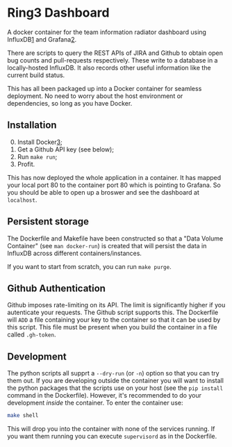 # Ring3 Dashboard

A docker container for the team information radiator dashboard using
InfluxDB[1] and Grafana[2].

There are scripts to query the REST APIs of JIRA and Github to obtain open bug
counts and pull-requests respectively. These write to a database in
a locally-hosted InfluxDB. It also records other useful information like the
current build status.

This has all been packaged up into a Docker container for seamless deployment.
No need to worry about the host environment or dependencies, so long as you
have Docker.

## Installation
0. Install Docker[3];
0. Get a Github API key (see below);
0. Run `make run`;
0. Profit.

This has now deployed the whole application in a container. It has mapped your
local port 80 to the container port 80 which is pointing to Grafana. So you
should be able to open up a broswer and see the dashboard at `localhost`.

## Persistent storage
The Dockerfile and Makefile have been constructed so that a "Data Volume
Container" (see `man docker-run`) is created that will persist the data in
InfluxDB across different containers/instances.

If you want to start from scratch, you can run `make purge`.

## Github Authentication
Github imposes rate-limiting on its API. The limit is significantly higher if
you autenticate your requests. The Github script supports this. The Dockerfile
will `ADD` a file containing your key to the container so that it can be used
by this script. This file must be present when you build the container in
a file called `.gh-token`.

## Development
The python scripts all supprt a `--dry-run` (or `-n`) option so that you can
try them out. If you are developing outside the container you will want to
install the python packages that the scripts use on your host (see the `pip
install` command in the Dockerfile). However, it's recommended to do your
development _inside_ the container. To enter the container use:

```sh
make shell
```

This will drop you into the container with none of the services running. If you
want them running you can execute `supervisord` as in the Dockerfile.

[1]: https://influxdb.com/download/index.html
[2]: http://grafana.org/download/
[3]: https://docker.com
